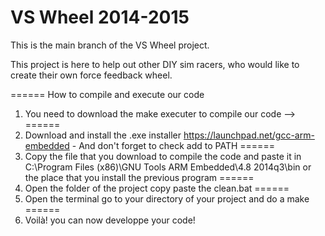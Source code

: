 VS Wheel 2014-2015
=======
This is the main branch of the VS Wheel project.

This project is here to help out other DIY sim racers, who would like to create their own force feedback wheel.

======
How to compile and execute our code

1) You need to download the make executer to compile our code -->
======
2) Download and install the .exe installer https://launchpad.net/gcc-arm-embedded - And don't forget to check add to PATH ======
3) Copy the file that you download to compile the code and paste it in C:\Program Files (x86)\GNU Tools ARM Embedded\4.8 2014q3\bin or the place that you install the previous program
======
4) Open the folder of the project copy paste the clean.bat 
======
5) Open the terminal go to your directory of your project and do a make 
======
6) Voilà! you can now developpe your code! 
